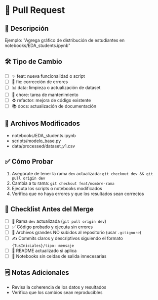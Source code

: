 # 📝 Pull Request

## 🚀 Descripción
<!-- Explica brevemente qué hace este PR y por qué es necesario -->
Ejemplo: "Agrega gráfico de distribución de estudiantes en notebooks/EDA_students.ipynb"

## 🛠 Tipo de Cambio
<!-- Marca todas las opciones que apliquen -->
- [ ] ✨ feat: nueva funcionalidad o script
- [ ] 🐛 fix: corrección de errores
- [ ] 📊 data: limpieza o actualización de dataset
- [ ] 🔧 chore: tarea de mantenimiento
- [ ] ♻️ refactor: mejora de código existente
- [ ] 📚 docs: actualización de documentación

## 📂 Archivos Modificados
<!-- Lista los archivos principales modificados o agregados -->
- notebooks/EDA_students.ipynb
- scripts/modelo_base.py
- data/processed/dataset_v1.csv

## ✅ Cómo Probar
<!-- Pasos para probar tus cambios -->
1. Asegúrate de tener la rama `dev` actualizada: `git checkout dev && git pull origin dev`
2. Cambia a tu rama: `git checkout feat/nombre-rama`
3. Ejecuta los scripts o notebooks modificados
4. Verifica que no haya errores y que los resultados sean correctos

## 📝 Checklist Antes del Merge
- [ ] 🔄 Rama `dev` actualizada (`git pull origin dev`)
- [ ] ✅ Código probado y ejecuta sin errores
- [ ] 📂 Archivos grandes NO subidos al repositorio (usar `.gitignore`)
- [ ] ✍️ Commits claros y descriptivos siguiendo el formato `{TusIniciales}/tipo: mensaje`
- [ ] 📖 README actualizado si aplica
- [ ] 🧹 Notebooks sin celdas de salida innecesarias

## 🗒 Notas Adicionales
<!-- Información adicional para los revisores -->
- Revisa la coherencia de los datos y resultados
- Verifica que los cambios sean reproducibles
